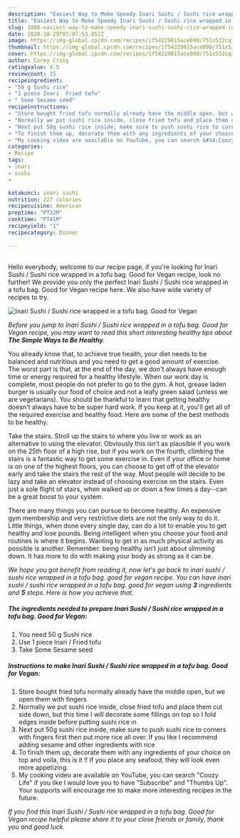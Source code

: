 ```yaml
---
description: "Easiest Way to Make Speedy Inari Sushi / Sushi rice wrapped in a tofu bag. Good for Vegan"
title: "Easiest Way to Make Speedy Inari Sushi / Sushi rice wrapped in a tofu bag. Good for Vegan"
slug: 1808-easiest-way-to-make-speedy-inari-sushi-sushi-rice-wrapped-in-a-tofu-bag-good-for-vegan
date: 2020-10-29T07:07:53.052Z
image: https://img-global.cpcdn.com/recipes/1f54229815ace090/751x532cq70/inari-sushi-sushi-rice-wrapped-in-a-tofu-bag-good-for-vegan-recipe-main-photo.jpg
thumbnail: https://img-global.cpcdn.com/recipes/1f54229815ace090/751x532cq70/inari-sushi-sushi-rice-wrapped-in-a-tofu-bag-good-for-vegan-recipe-main-photo.jpg
cover: https://img-global.cpcdn.com/recipes/1f54229815ace090/751x532cq70/inari-sushi-sushi-rice-wrapped-in-a-tofu-bag-good-for-vegan-recipe-main-photo.jpg
author: Corey Craig
ratingvalue: 4.5
reviewcount: 15
recipeingredient:
- "50 g Sushi rice"
- "1 piece Inari  Fried tofu"
- " Some Sesame seed"
recipeinstructions:
- "Store bought fried tofu normally already have the middle open, but we open them with fingers"
- "Normally we put sushi rice inside, close fried tofu and place them cut side down, but this time I will decorate some fillings on top so I fold edges inside before putting sushi rice in"
- "Next put 50g sushi rice inside, make sure to push sushi rice to corners with fingers first then put more rice all over. If you like I recommend adding sesame and other ingredients with rice"
- "To finish them up, decorate them with any ingredients of your choice on top and voila, this is it !! If you place any seafood, they will look even more appetizing."
- "My cooking video are available on YouTube, you can search &#34;Coozy Life&#34; if you like I would love you to have &#34;Subscribe&#34; and &#34;Thumbs Up&#34;. Your supports will encourage me to make more interesting recipes in the future."
categories:
- Recipe
tags:
- inari
- sushi
- 

katakunci: inari sushi  
nutrition: 227 calories
recipecuisine: American
preptime: "PT22M"
cooktime: "PT41M"
recipeyield: "1"
recipecategory: Dinner

---
```

<br>
Hello everybody, welcome to our recipe page, if you're looking for Inari Sushi / Sushi rice wrapped in a tofu bag. Good for Vegan recipe, look no further! We provide you only the perfect Inari Sushi / Sushi rice wrapped in a tofu bag. Good for Vegan recipe here. We also have wide variety of recipes to try.
<br>


![Inari Sushi / Sushi rice wrapped in a tofu bag. Good for Vegan](https://img-global.cpcdn.com/recipes/1f54229815ace090/751x532cq70/inari-sushi-sushi-rice-wrapped-in-a-tofu-bag-good-for-vegan-recipe-main-photo.jpg)

<i>Before you jump to Inari Sushi / Sushi rice wrapped in a tofu bag. Good for Vegan recipe, you may want to read this short interesting healthy tips about <strong>The Simple Ways to Be Healthy</strong>.</i>

You already know that, to achieve true health, your diet needs to be balanced and nutritious and you need to get a good amount of exercise. The worst part is that, at the end of the day, we don't always have enough time or energy required for a healthy lifestyle. When our work day is complete, most people do not prefer to go to the gym. A hot, grease laden burger is usually our food of choice and not a leafy green salad (unless we are vegetarians). You should be thankful to learn that getting healthy doesn't always have to be super hard work. If you keep at it, you'll get all of the required exercise and healthy food. Here are some of the best methods to be healthy.

Take the stairs. Stroll up the stairs to where you live or work as an alternative to using the elevator. Obviously this isn’t as plausible if you work on the 25th floor of a high rise, but if you work on the fourth, climbing the stairs is a fantastic way to get some exercise in. Even if your office or home is on one of the highest floors, you can choose to get off of the elevator early and take the stairs the rest of the way. Most people will decide to be lazy and take an elevator instead of choosing exercise on the stairs. Even just a sole flight of stairs, when walked up or down a few times a day--can be a great boost to your system. 

There are many things you can pursue to become healthy. An expensive gym membership and very restrictive diets are not the only way to do it. Little things, when done every single day, can do a lot to enable you to get healthy and lose pounds. Being intelligent when you choose your food and routines is where it begins. Wanting to get in as much physical activity as possible is another. Remember: being healthy isn’t just about slimming down. It has more to do with making your body as strong as it can be. 


<i>We hope you got benefit from reading it, now let's go back to inari sushi / sushi rice wrapped in a tofu bag. good for vegan recipe. You can have inari sushi / sushi rice wrapped in a tofu bag. good for vegan using <strong>3</strong> ingredients and <strong>5</strong> steps. Here is how you achieve that.
</i>

##### The ingredients needed to prepare Inari Sushi / Sushi rice wrapped in a tofu bag. Good for Vegan:

1. You need 50 g Sushi rice
1. Use 1 piece Inari / Fried tofu
1. Take  Some Sesame seed


##### Instructions to make Inari Sushi / Sushi rice wrapped in a tofu bag. Good for Vegan:

1. Store bought fried tofu normally already have the middle open, but we open them with fingers
1. Normally we put sushi rice inside, close fried tofu and place them cut side down, but this time I will decorate some fillings on top so I fold edges inside before putting sushi rice in
1. Next put 50g sushi rice inside, make sure to push sushi rice to corners with fingers first then put more rice all over. If you like I recommend adding sesame and other ingredients with rice
1. To finish them up, decorate them with any ingredients of your choice on top and voila, this is it !! If you place any seafood, they will look even more appetizing.
1. My cooking video are available on YouTube, you can search &#34;Coozy Life&#34; if you like I would love you to have &#34;Subscribe&#34; and &#34;Thumbs Up&#34;. Your supports will encourage me to make more interesting recipes in the future.


<i>If you find this Inari Sushi / Sushi rice wrapped in a tofu bag. Good for Vegan recipe helpful please share it to your close friends or family, thank you and good luck.</i>
